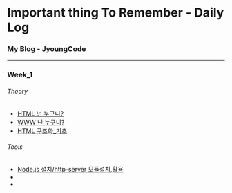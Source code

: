 # Important thing To Remember - Daily Log

### My Blog - [JyoungCode](http://jyoungcode.github.io/)
--------------------------------------------------------
### Week_1
###### Theory
- [HTML 넌 누구니?]()
- [WWW 넌 누구니?]()
- [HTML 구조화_기초]()

###### Tools
- [Node.js 설치/http-server 모듈설치,활용]()
- 
- 




